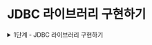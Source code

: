 # JDBC 라이브러리 구현하기

<details>
<summary>1단계 - JDBC 라이브러리 구현하기</summary>

구현 기능 목록

- [x] UserDaoTest의 모든 테스트 케이스가 통과시키기
- [x] UserDao가 아닌 JdbcTemplate 클래스에서 JDBC와 관련된 처리를 담당하도록 수정

리팩터링

- [x] try-with-resources 를 사용하도록 수정
- [ ] null 대신 Optional.empty() 를 반환하도록 수정
- [ ] JdbcTemplate 중복 코드 없애기
- [ ] JdbcTemplate 예외 상황에 대한 테스트 추가
- [ ] Dao 테스트 격리 고민해보기

</details>
